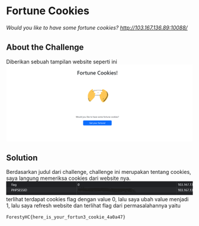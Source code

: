# Fortune Cookies
###### Would you like to have some fortune cookies? http://103.167.136.89:10088/
## About the Challenge
Diberikan sebuah tampilan website seperti ini
![previewweb](images/prevfortune.png)
## Solution
Berdasarkan judul dari challenge, challenge ini merupakan tentang cookies, saya langung memeriksa cookies dari website nya.
![previewcookies](images/prevcookies.png)
terlihat terdapat cookies flag dengan value 0, lalu saya ubah value menjadi 1, lalu saya refresh website dan terlihat flag dari permasalahannya yaitu 
```
ForestyHC{here_is_your_fortun3_cookie_4a0a47}
```
